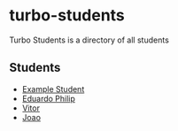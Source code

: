 # turbo-students

Turbo Students is a directory of all students

## Students
- [Example Student](students/example.md)
- [Eduardo Philip](students/eduardo.md)
- [Vitor](students/vitor.md)
- [Joao](students/joaogitgit.md)